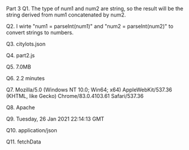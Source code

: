 Part 3
Q1. The type of num1 and num2 are string, so the result will be 
    the string derived from num1 concatenated by num2.

Q2. I wirte "num1 = parseInt(num1)" and "num2 = parseInt(num2)" to convert
    strings to numbers.

Q3. citylots.json

Q4. part2.js

Q5. 7.0MB

Q6. 2.2 minutes

Q7. Mozilla/5.0 (Windows NT 10.0; Win64; x64) AppleWebKit/537.36 (KHTML, like Gecko) Chrome/83.0.4103.61 Safari/537.36

Q8. Apache

Q9. Tuesday, 26 Jan 2021 22:14:13 GMT

Q10. application/json

Q11. fetchData